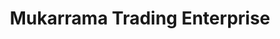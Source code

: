 ---
title: "Mukarrama Trading Enterprise"
url: /accra/mukarrama-trading-enterprise/
shop: Eisenwaren
---